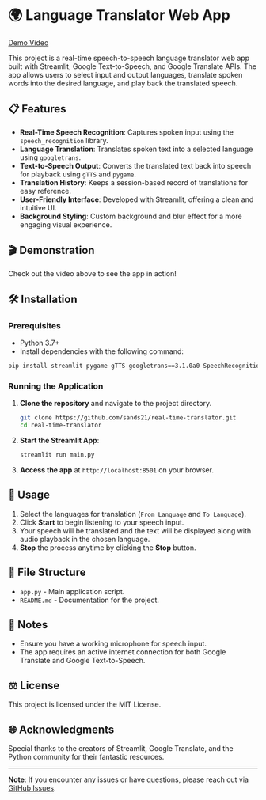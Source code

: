 # 🌍 Language Translator Web App

[Demo Video](https://www.youtube.com/watch?v=Q4gFux8JrkI)

This project is a real-time speech-to-speech language translator web app built with Streamlit, Google Text-to-Speech, and Google Translate APIs. The app allows users to select input and output languages, translate spoken words into the desired language, and play back the translated speech.

## 📋 Features

- **Real-Time Speech Recognition**: Captures spoken input using the `speech_recognition` library.
- **Language Translation**: Translates spoken text into a selected language using `googletrans`.
- **Text-to-Speech Output**: Converts the translated text back into speech for playback using `gTTS` and `pygame`.
- **Translation History**: Keeps a session-based record of translations for easy reference.
- **User-Friendly Interface**: Developed with Streamlit, offering a clean and intuitive UI.
- **Background Styling**: Custom background and blur effect for a more engaging visual experience.

## 🎬 Demonstration

Check out the video above to see the app in action!

## 🛠️ Installation

### Prerequisites

- Python 3.7+
- Install dependencies with the following command:

```bash
pip install streamlit pygame gTTS googletrans==3.1.0a0 SpeechRecognition
```

### Running the Application

1. **Clone the repository** and navigate to the project directory.

   ```bash
   git clone https://github.com/sands21/real-time-translator.git
   cd real-time-translator
   ```

2. **Start the Streamlit App**:

   ```bash
   streamlit run main.py
   ```

3. **Access the app** at `http://localhost:8501` on your browser.

## 🚀 Usage

1. Select the languages for translation (`From Language` and `To Language`).
2. Click **Start** to begin listening to your speech input.
3. Your speech will be translated and the text will be displayed along with audio playback in the chosen language.
4. **Stop** the process anytime by clicking the **Stop** button.

## 📁 File Structure

- `app.py` - Main application script.
- `README.md` - Documentation for the project.

## 📝 Notes

- Ensure you have a working microphone for speech input.
- The app requires an active internet connection for both Google Translate and Google Text-to-Speech.

## ⚖️ License

This project is licensed under the MIT License.

## 🌐 Acknowledgments

Special thanks to the creators of Streamlit, Google Translate, and the Python community for their fantastic resources.

---

**Note**: If you encounter any issues or have questions, please reach out via [GitHub Issues](https://github.com/sands21/real-time-translator/issues).
